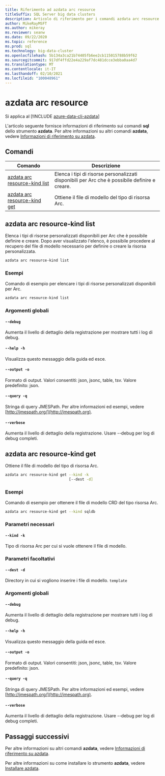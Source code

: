 ```yaml
---
title: Riferimento ad azdata arc resource
titleSuffix: SQL Server big data clusters
description: Articolo di riferimento per i comandi azdata arc resource.
author: MikeRayMSFT
ms.author: mikeray
ms.reviewer: seanw
ms.date: 09/22/2020
ms.topic: reference
ms.prod: sql
ms.technology: big-data-cluster
ms.openlocfilehash: 5b134a3ca21b74405fb6ee2cb115015788b59f62
ms.sourcegitcommit: 917df4ffd22e4a229af7dc481dcce3ebba0aa4d7
ms.translationtype: MT
ms.contentlocale: it-IT
ms.lasthandoff: 02/10/2021
ms.locfileid: "100048961"
---
```

# <a name="azdata-arc-resource"></a>azdata arc resource

Si applica al [!INCLUDE [azure-data-cli-azdata](../../includes/azure-data-cli-azdata.md)]

L'articolo seguente fornisce informazioni di riferimento sui comandi **sql** dello strumento **azdata**. Per altre informazioni su altri comandi **azdata**, vedere [Informazioni di riferimento su azdata](reference-azdata.md).

## <a name="commands"></a>Comandi

|Comando|Descrizione|
| --- | --- |
[azdata arc resource-kind list](#azdata-arc-resource-kind-list) | Elenca i tipi di risorse personalizzati disponibili per Arc che è possibile definire e creare.
[azdata arc resource-kind get](#azdata-arc-resource-kind-get) | Ottiene il file di modello del tipo di risorsa Arc.
## <a name="azdata-arc-resource-kind-list"></a>azdata arc resource-kind list
Elenca i tipi di risorse personalizzati disponibili per Arc che è possibile definire e creare. Dopo aver visualizzato l'elenco, è possibile procedere al recupero del file di modello necessario per definire o creare la risorsa personalizzata.
```bash
azdata arc resource-kind list 
```
### <a name="examples"></a>Esempi
Comando di esempio per elencare i tipi di risorse personalizzati disponibili per Arc.
```bash
azdata arc resource-kind list
```
### <a name="global-arguments"></a>Argomenti globali
#### `--debug`
Aumenta il livello di dettaglio della registrazione per mostrare tutti i log di debug.
#### `--help -h`
Visualizza questo messaggio della guida ed esce.
#### `--output -o`
Formato di output.  Valori consentiti: json, jsonc, table, tsv.  Valore predefinito: json.
#### `--query -q`
Stringa di query JMESPath. Per altre informazioni ed esempi, vedere [http://jmespath.org/](http://jmespath.org).
#### `--verbose`
Aumenta il livello di dettaglio della registrazione. Usare --debug per log di debug completi.
## <a name="azdata-arc-resource-kind-get"></a>azdata arc resource-kind get
Ottiene il file di modello del tipo di risorsa Arc.
```bash
azdata arc resource-kind get --kind -k 
                             [--dest -d]
```
### <a name="examples"></a>Esempi
Comando di esempio per ottenere il file di modello CRD del tipo risorsa Arc.
```bash
azdata arc resource-kind get --kind sqldb
```
### <a name="required-parameters"></a>Parametri necessari
#### `--kind -k`
Tipo di risorsa Arc per cui si vuole ottenere il file di modello.
### <a name="optional-parameters"></a>Parametri facoltativi
#### `--dest -d`
Directory in cui si vogliono inserire i file di modello.
`template`
### <a name="global-arguments"></a>Argomenti globali
#### `--debug`
Aumenta il livello di dettaglio della registrazione per mostrare tutti i log di debug.
#### `--help -h`
Visualizza questo messaggio della guida ed esce.
#### `--output -o`
Formato di output.  Valori consentiti: json, jsonc, table, tsv.  Valore predefinito: json.
#### `--query -q`
Stringa di query JMESPath. Per altre informazioni ed esempi, vedere [http://jmespath.org/](http://jmespath.org).
#### `--verbose`
Aumenta il livello di dettaglio della registrazione. Usare --debug per log di debug completi.

## <a name="next-steps"></a>Passaggi successivi

Per altre informazioni su altri comandi **azdata**, vedere [Informazioni di riferimento su azdata](reference-azdata.md). 

Per altre informazioni su come installare lo strumento **azdata**, vedere [Installare azdata](..\install\deploy-install-azdata.md).

